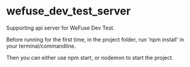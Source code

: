 # wefuse_dev_test_server

Supporting api server for WeFuse Dev Test.

Before running for the first time, in the project folder, run 'npm install' in your terminal/commandline.

Then you can either use npm start, or nodemon to start the project.

